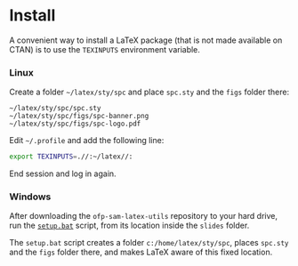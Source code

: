 # Install

A convenient way to install a LaTeX package (that is not made available on CTAN)
is to use the `TEXINPUTS` environment variable.

### Linux

Create a folder `~/latex/sty/spc` and place `spc.sty` and the `figs` folder
there:

```
~/latex/sty/spc/spc.sty
~/latex/sty/spc/figs/spc-banner.png
~/latex/sty/spc/figs/spc-logo.pdf
```

Edit `~/.profile` and add the following line:

```sh
export TEXINPUTS=.//:~/latex//:
```

End session and log in again.

### Windows

After downloading the `ofp-sam-latex-utils` repository to your hard drive, run
the [`setup.bat`](setup.bat) script, from its location inside the `slides`
folder.

The `setup.bat` script creates a folder `c:/home/latex/sty/spc`, places
`spc.sty` and the `figs` folder there, and makes LaTeX aware of this fixed
location.
